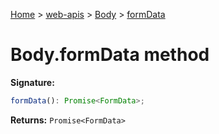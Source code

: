 [Home](./index) &gt; [web-apis](./web-apis.md) &gt; [Body](./web-apis.body.md) &gt; [formData](./web-apis.body.formdata.md)

# Body.formData method


**Signature:**
```javascript
formData(): Promise<FormData>;
```
**Returns:** `Promise<FormData>`

